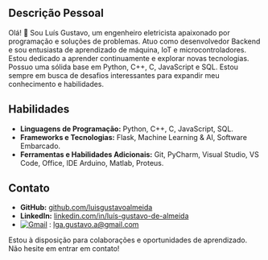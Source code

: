 ## Descrição Pessoal

Olá! 👋 Sou Luís Gustavo, um engenheiro eletricista apaixonado por programação e soluções de problemas. Atuo como desenvolvedor Backend e sou entusiasta de aprendizado de máquina, IoT e microcontroladores. Estou dedicado a aprender continuamente e explorar novas tecnologias. Possuo uma sólida base em Python, C++, C, JavaScript e SQL. Estou sempre em busca de desafios interessantes para expandir meu conhecimento e habilidades.

## Habilidades

- **Linguagens de Programação:** Python, C++, C, JavaScript, SQL.
- **Frameworks e Tecnologias:** Flask, Machine Learning & AI, Software Embarcado.
- **Ferramentas e Habilidades Adicionais:** Git, PyCharm, Visual Studio, VS Code, Office, IDE Arduino, Matlab, Proteus.

## Contato

- **GitHub:** [github.com/luisgustavoalmeida](https://github.com/luisgustavoalmeida)
- **LinkedIn:** [linkedin.com/in/luís-gustavo-de-almeida](https://www.linkedin.com/in/lu%C3%ADs-gustavo-de-almeida/)
-  [![Gmail](https://img.shields.io/badge/Gmail-D14836?style=for-the-badge&logo=gmail&logoColor=white)](lga.gustavo.a@gmail.com) : lga.gustavo.a@gmail.com


Estou à disposição para colaborações e oportunidades de aprendizado. Não hesite em entrar em contato!
